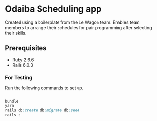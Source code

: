 # Odaiba Scheduling app

Created using a boilerplate from the Le Wagon team. Enables team members to arrange their schedules for pair programming after selecting their skills.

## Prerequisites

- Ruby 2.6.6
- Rails 6.0.3

### For Testing

Run the following commands to set up.

```ruby

bundle
yarn
rails db:create db:migrate db:seed
rails s

```
